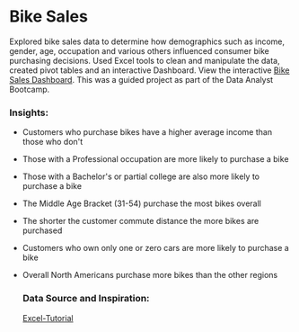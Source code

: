 #  Bike Sales 

Explored bike sales data to determine how demographics such as income, gender, age, occupation and various others influenced consumer bike purchasing decisions. Used Excel tools to clean and manipulate the data, created pivot tables and an interactive Dashboard. View the interactive [Bike Sales Dashboard](https://1drv.ms/x/s!AnML4tgV0jQmgpJ59qHvaRUE9mLliA). This was a guided project as part of the Data Analyst Bootcamp.

### Insights: 

- Customers who purchase bikes have a higher average income than those who don't 
- Those with a Professional occupation are more likely to purchase a bike 
- Those with a Bachelor's or partial college are also more likely to purchase a bike
- The Middle Age Bracket (31-54) purchase the most bikes overall 
- The shorter the customer commute distance the more bikes are purchased 
- Customers who own only one or zero cars are more likely to purchase a bike 
- Overall North Americans purchase more bikes than the other regions 
 

  ### Data Source and Inspiration: 
  [Excel-Tutorial](https://github.com/AlexTheAnalyst/Excel-Tutorial/blob/main/Excel%20Project%20Dataset.xlsx)  
